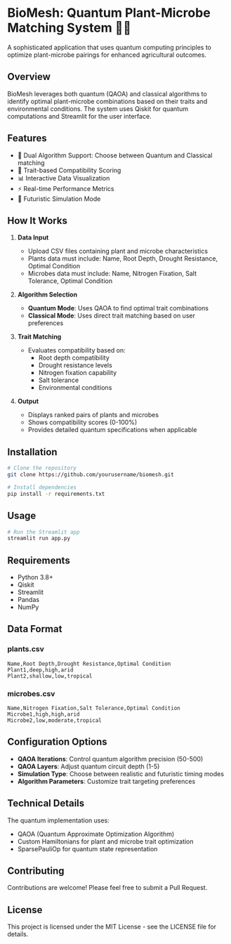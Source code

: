 # BioMesh: Quantum Plant-Microbe Matching System 🌿🔬

A sophisticated application that uses quantum computing principles to optimize plant-microbe pairings for enhanced agricultural outcomes.

## Overview

BioMesh leverages both quantum (QAOA) and classical algorithms to identify optimal plant-microbe combinations based on their traits and environmental conditions. The system uses Qiskit for quantum computations and Streamlit for the user interface.

## Features

- 🔄 Dual Algorithm Support: Choose between Quantum and Classical matching
- 🎯 Trait-based Compatibility Scoring
- 📊 Interactive Data Visualization
- ⚡ Real-time Performance Metrics
- 🔮 Futuristic Simulation Mode

## How It Works

1. **Data Input**
   - Upload CSV files containing plant and microbe characteristics
   - Plants data must include: Name, Root Depth, Drought Resistance, Optimal Condition
   - Microbes data must include: Name, Nitrogen Fixation, Salt Tolerance, Optimal Condition

2. **Algorithm Selection**
   - **Quantum Mode**: Uses QAOA to find optimal trait combinations
   - **Classical Mode**: Uses direct trait matching based on user preferences

3. **Trait Matching**
   - Evaluates compatibility based on:
     - Root depth compatibility
     - Drought resistance levels
     - Nitrogen fixation capability
     - Salt tolerance
     - Environmental conditions

4. **Output**
   - Displays ranked pairs of plants and microbes
   - Shows compatibility scores (0-100%)
   - Provides detailed quantum specifications when applicable

## Installation

```bash
# Clone the repository
git clone https://github.com/yourusername/biomesh.git

# Install dependencies
pip install -r requirements.txt
```

## Usage

```bash
# Run the Streamlit app
streamlit run app.py
```

## Requirements

- Python 3.8+
- Qiskit
- Streamlit
- Pandas
- NumPy

## Data Format

### plants.csv
```csv
Name,Root Depth,Drought Resistance,Optimal Condition
Plant1,deep,high,arid
Plant2,shallow,low,tropical
```

### microbes.csv
```csv
Name,Nitrogen Fixation,Salt Tolerance,Optimal Condition
Microbe1,high,high,arid
Microbe2,low,moderate,tropical
```

## Configuration Options

- **QAOA Iterations**: Control quantum algorithm precision (50-500)
- **QAOA Layers**: Adjust quantum circuit depth (1-5)
- **Simulation Type**: Choose between realistic and futuristic timing modes
- **Algorithm Parameters**: Customize trait targeting preferences

## Technical Details

The quantum implementation uses:
- QAOA (Quantum Approximate Optimization Algorithm)
- Custom Hamiltonians for plant and microbe trait optimization
- SparsePauliOp for quantum state representation

## Contributing

Contributions are welcome! Please feel free to submit a Pull Request.

## License

This project is licensed under the MIT License - see the LICENSE file for details.